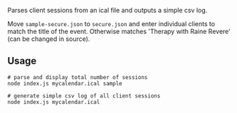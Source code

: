 Parses client sessions from an ical file and outputs a simple csv log.

Move `sample-secure.json` to `secure.json` and enter individual clients to match the title of the event. Otherwise matches 'Therapy with Raine Revere' (can be changed in source).

## Usage

    # parse and display total number of sessions
    node index.js mycalendar.ical sample

    # generate simple csv log of all client sessions
    node index.js mycalendar.ical
